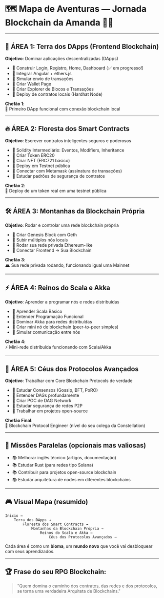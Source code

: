 # 🗺️ Mapa de Aventuras — Jornada Blockchain da Amanda 🐺✨

---

## 🌱 ÁREA 1: Terra dos DApps (Frontend Blockchain)

**Objetivo**: Dominar aplicações descentralizadas (DApps)

- 🎯 Construir Login, Registro, Home, Dashboard (✅ em progresso!)
- 🎯 Integrar Angular + ethers.js
- 🎯 Simular envio de transações
- 🎯 Criar Wallet Page
- 🎯 Criar Explorer de Blocos e Transações
- 🎯 Deploy de contratos locais (Hardhat Node)

**Chefão 1**:  
🏰 Primeiro DApp funcional com conexão blockchain local

---

## 🔥 ÁREA 2: Floresta dos Smart Contracts

**Objetivo**: Escrever contratos inteligentes seguros e poderosos

- 🎯 Solidity Intermediário: Eventos, Modifiers, Inheritance
- 🎯 Criar Token ERC20
- 🎯 Criar NFT (ERC721 básico)
- 🎯 Deploy em Testnet pública
- 🎯 Conectar com Metamask (assinatura de transações)
- 🎯 Estudar padrões de segurança de contratos

**Chefão 2**:  
🧙 Deploy de um token real em uma testnet pública

---

## 🛠️ ÁREA 3: Montanhas da Blockchain Própria

**Objetivo**: Rodar e controlar uma rede blockchain própria

- 🎯 Criar Genesis Block com Geth
- 🎯 Subir múltiplos nós locais
- 🎯 Rodar sua rede privada Ethereum-like
- 🎯 Conectar Frontend -> Sua Blockchain

**Chefão 3**:  
🏔️ Sua rede privada rodando, funcionando igual uma Mainnet

---

## ⚡ ÁREA 4: Reinos do Scala e Akka

**Objetivo**: Aprender a programar nós e redes distribuídas

- 🎯 Aprender Scala Básico
- 🎯 Entender Programação Funcional
- 🎯 Dominar Akka para redes distribuídas
- 🎯 Criar mini nó de blockchain (peer-to-peer simples)
- 🎯 Simular comunicação entre nós

**Chefão 4**:  
⚡ Mini-rede distribuída funcionando com Scala/Akka

---

## 🌌 ÁREA 5: Céus dos Protocolos Avançados

**Objetivo**: Trabalhar com Core Blockchain Protocols de verdade

- 🎯 Estudar Consensos (Gossip, BFT, PoRO)
- 🎯 Entender DAGs profundamente
- 🎯 Criar POC de DAG Network
- 🎯 Estudar segurança de redes P2P
- 🎯 Trabalhar em projetos open-source

**Chefão Final**:  
👑 Blockchain Protocol Engineer (nível do seu colega da Constellation)

---

## 🧠 Missões Paralelas (opcionais mas valiosas)

- 📚 Melhorar inglês técnico (artigos, documentação)
- 📚 Estudar Rust (para redes tipo Solana)
- 📚 Contribuir para projetos open-source blockchain
- 📚 Estudar arquitetura de nodes em diferentes blockchains

---

## 🎮 Visual Mapa (resumido)

````
Inicio →
    Terra dos DApps →
        Floresta dos Smart Contracts → 
            Montanhas da Blockchain Própria → 
                Reinos do Scala e Akka → 
                    Céus dos Protocolos Avançados → 
````

Cada área é como um **bioma**, um **mundo novo** que você vai desbloquear com seus aprendizados.

---

## 🏆 Frase do seu RPG Blockchain:

> "Quem domina o caminho dos contratos, das redes e dos protocolos, se torna uma verdadeira Arquiteta de Blockchains."

